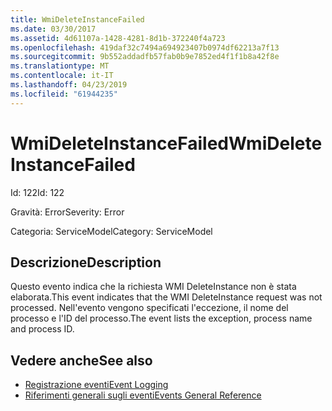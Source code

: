```yaml
---
title: WmiDeleteInstanceFailed
ms.date: 03/30/2017
ms.assetid: 4d61107a-1428-4281-8d1b-372240f4a723
ms.openlocfilehash: 419daf32c7494a694923407b0974df62213a7f13
ms.sourcegitcommit: 9b552addadfb57fab0b9e7852ed4f1f1b8a42f8e
ms.translationtype: MT
ms.contentlocale: it-IT
ms.lasthandoff: 04/23/2019
ms.locfileid: "61944235"
---
```

# <a name="wmideleteinstancefailed"></a><span data-ttu-id="5dfac-102">WmiDeleteInstanceFailed</span><span class="sxs-lookup"><span data-stu-id="5dfac-102">WmiDeleteInstanceFailed</span></span>
<span data-ttu-id="5dfac-103">Id: 122</span><span class="sxs-lookup"><span data-stu-id="5dfac-103">Id: 122</span></span>  
  
 <span data-ttu-id="5dfac-104">Gravità: Error</span><span class="sxs-lookup"><span data-stu-id="5dfac-104">Severity: Error</span></span>  
  
 <span data-ttu-id="5dfac-105">Categoria: ServiceModel</span><span class="sxs-lookup"><span data-stu-id="5dfac-105">Category: ServiceModel</span></span>  
  
## <a name="description"></a><span data-ttu-id="5dfac-106">Descrizione</span><span class="sxs-lookup"><span data-stu-id="5dfac-106">Description</span></span>  
 <span data-ttu-id="5dfac-107">Questo evento indica che la richiesta WMI DeleteInstance non è stata elaborata.</span><span class="sxs-lookup"><span data-stu-id="5dfac-107">This event indicates that the WMI DeleteInstance request was not processed.</span></span> <span data-ttu-id="5dfac-108">Nell'evento vengono specificati l'eccezione, il nome del processo e l'ID del processo.</span><span class="sxs-lookup"><span data-stu-id="5dfac-108">The event lists the exception, process name and process ID.</span></span>  
  
## <a name="see-also"></a><span data-ttu-id="5dfac-109">Vedere anche</span><span class="sxs-lookup"><span data-stu-id="5dfac-109">See also</span></span>

- [<span data-ttu-id="5dfac-110">Registrazione eventi</span><span class="sxs-lookup"><span data-stu-id="5dfac-110">Event Logging</span></span>](../../../../../docs/framework/wcf/diagnostics/event-logging/index.md)
- [<span data-ttu-id="5dfac-111">Riferimenti generali sugli eventi</span><span class="sxs-lookup"><span data-stu-id="5dfac-111">Events General Reference</span></span>](../../../../../docs/framework/wcf/diagnostics/event-logging/events-general-reference.md)
